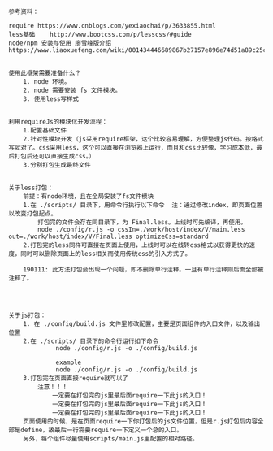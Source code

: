 <!-- 最后一次更新 20181207 gongzixi110@qq.com -->
    参考资料： 
    
    require https://www.cnblogs.com/yexiaochai/p/3633855.html
    less基础    http://www.bootcss.com/p/lesscss/#guide
    node/npm 安装与使用 廖雪峰版介绍     https://www.liaoxuefeng.com/wiki/001434446689867b27157e896e74d51a89c25cc8b43bdb3000/00143450141843488beddae2a1044cab5acb5125baf0882000


    使用此框架需要准备什么？
        1. node 环境。
        2. node 需要安装 fs 文件模块。
        3. 使用less写样式
    

    利用requireJs的模块化开发流程：
        1.配置基础文件
        2.针对性模块开发（js采用require框架，这个比较容易理解，方便整理js代码。按格式写就对了。css采用less，这个可以直接在浏览器上运行，而且和css比较像，学习成本低，最后打包后还可以直接生成css。）
        3.分别打包生成最终文件


    关于less打包：
        前提：有node环境，且在全局安装了fs文件模块
        1.在 ./scripts/ 目录下，用命令行执行以下命令  注：通过修改index，即页面位置以改变打包起点。
            打包完的文件会存在同目录下，为 Final.less。上线时可先编译，再使用。
            node ./config/r.js -o cssIn=./work/host/index/V/main.less out=./work/host/index/V/Final.less optimizeCss=standard
        2.打包完的less同样可直接在页面上使用，上线时可以在线转css格式以获得更快的速度，同时可以删除页面上的less相关而使用传统css的引入方式了。

        190111: 此方法打包会出现一个问题，即不删除单行注释。一旦有单行注释则后面全部被注释了。




    关于js打包：
        1. 在 ./config/build.js 文件里修改配置，主要是页面组件的入口文件，以及输出位置
        2.在 ./scripts/ 目录下的命令行运行如下命令 
                 node ./config/r.js -o ./config/build.js

                 example
                 node ./config/r.js -o ./config/build.js
        3.打包完在页面直接require就可以了
            注意！！！
                一定要在打包完的js里最后面require一下此js的入口！
                一定要在打包完的js里最后面require一下此js的入口！
                一定要在打包完的js里最后面require一下此js的入口！
        页面使用的时候，是在页面require一下你打包后的js文件位置，但是r.js打包后内容全部是define，故最后一行需要require一下定义一个总的入口。
        另外，每个组件尽量使用scripts/main.js里配置的相对路径。





